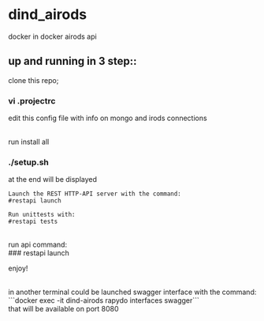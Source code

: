 # dind_airods
docker in docker airods api

## up and running in 3 step::

clone this repo;</br>
### vi .projectrc  
edit this config file with info on mongo and irods connections </br> </br>

run install all
### ./setup.sh
 at the end will be displayed </br>

```
Launch the REST HTTP-API server with the command:
#restapi launch

Run unittests with:
#restapi tests
```
 </br>
run api command:</br>
### restapi launch </br>

enjoy!

</br>
in another terminal could be launched swagger interface with the command:</br>
```docker exec -it dind-airods rapydo interfaces swagger```</br>
that will be available on port 8080


